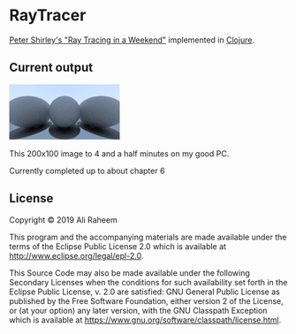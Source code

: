 # RayTracer

[Peter Shirley's "Ray Tracing in a Weekend"](https://github.com/RayTracing/raytracinginoneweekend) implemented in [Clojure](https://clojure.org/). 

## Current output

![output.png](output.png)

This 200x100 image to 4 and a half minutes on my good PC.

Currently completed up to about chapter 6

## License

Copyright © 2019 Ali Raheem

This program and the accompanying materials are made available under the
terms of the Eclipse Public License 2.0 which is available at
http://www.eclipse.org/legal/epl-2.0.

This Source Code may also be made available under the following Secondary
Licenses when the conditions for such availability set forth in the Eclipse
Public License, v. 2.0 are satisfied: GNU General Public License as published by
the Free Software Foundation, either version 2 of the License, or (at your
option) any later version, with the GNU Classpath Exception which is available
at https://www.gnu.org/software/classpath/license.html.
